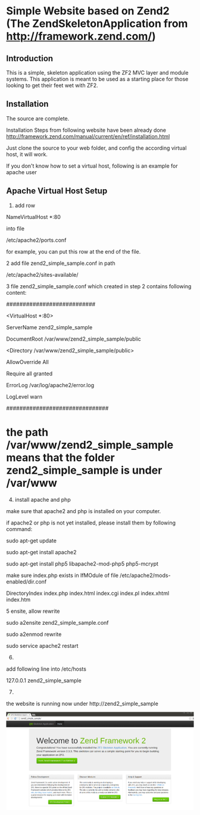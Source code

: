 Simple Website based on Zend2 (The ZendSkeletonApplication from http://framework.zend.com/)
=======================

Introduction
------------
This is a simple, skeleton application using the ZF2 MVC layer and module
systems. This application is meant to be used as a starting place for those
looking to get their feet wet with ZF2.

Installation
------------

The source are complete.

Installation Steps from following website have been already done
http://framework.zend.com/manual/current/en/ref/installation.html

Just clone the source to your web folder, and config the according virtual host, it will work.

If you don't know how to set a virtual host, following is an example for apache user


Apache Virtual Host Setup
-------------------------

1. add row

NameVirtualHost *:80

into file

/etc/apache2/ports.conf

for example, you can put this row at the end of the file.


2 add file zend2_simple_sample.conf in path

 /etc/apache2/sites-available/


3 file zend2_simple_sample.conf which created in step 2 contains following content:

###########################

<VirtualHost *:80>

ServerName zend2_simple_sample

DocumentRoot /var/www/zend2_simple_sample/public

<Directory /var/www/zend2_simple_sample/public>

AllowOverride All

Require all granted

</Directory>

ErrorLog /var/log/apache2/error.log

LogLevel warn

</VirtualHost>

###############################

# the path /var/www/zend2_simple_sample means that the folder zend2_simple_sample is under /var/www

4. install apache and php

make sure that apache2 and php is installed on your computer.

if apache2 or php is not yet installed, please install them by following command:

sudo apt-get update

sudo apt-get install apache2

sudo apt-get install php5 libapache2-mod-php5 php5-mcrypt

make sure index.php exists in IfMOdule of file /etc/apache2/mods-enabled/dir.conf

<IfModule mod_dir.c>

DirectoryIndex index.php index.html index.cgi index.pl index.xhtml index.htm

</IfModule>

5 ensite, allow rewrite

sudo a2ensite zend2_simple_sample.conf

sudo a2enmod rewrite

sudo service apache2 restart

6.

add following line into  /etc/hosts 

127.0.0.1 zend2_simple_sample


7.

the website is running now under http://zend2_simple_sample 

![alt tag](https://raw.githubusercontent.com/osbominix/resources/master/images/zend2.png)